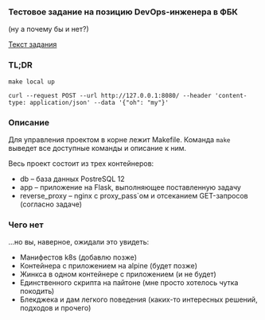 ### Тестовое задание на позицию DevOps-инженера в ФБК 
(ну а почему бы и нет?)

[Текст задания](docs/01-task.md)

### TL;DR
```make local up```

```curl --request POST --url http://127.0.0.1:8080/ --header 'content-type: application/json' --data '{"oh": "my"}'```

### Описание

Для управления проектом в корне лежит Makefile. Команда ```make``` выведет все доступные команды и описание к ним.

Весь проект состоит из трех контейнеров:
* db – база данных PostreSQL 12
* app – приложение на Flask, выполняющее поставленную задачу
* reverse_proxy – nginx с proxy_pass`ом и отсеканием GET-запросов (согласно задаче)

### Чего нет
...но вы, наверное, ожидали это увидеть:

* Манифестов k8s (добавлю позже)
* Контейнера с приложением на alpine (будет позже)
* Жинкса в одном контейнере с приложением (и не будет)
* Единственного скрипта на пайтоне (мне просто хотелось чутка покодить)
* Блекджека и дам легкого поведения (каких-то интересных решений, подходов и прочего)
